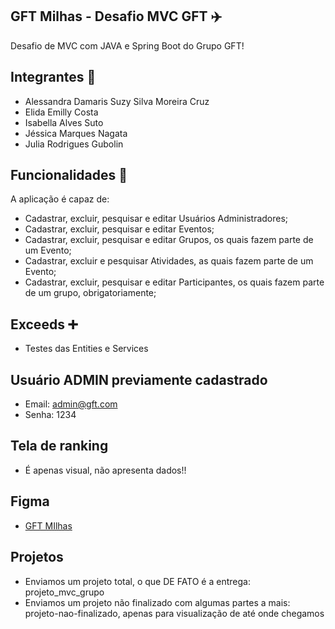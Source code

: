 ## GFT Milhas - Desafio MVC GFT ✈️

Desafio de MVC com JAVA e Spring Boot do Grupo GFT!

## Integrantes 👥
- Alessandra Damaris Suzy Silva Moreira Cruz
- Elida Emilly Costa
- Isabella Alves Suto
- Jéssica Marques Nagata
- Julia Rodrigues Gubolin

## Funcionalidades 🔧

A aplicação é capaz de:
- Cadastrar, excluir, pesquisar e editar Usuários Administradores;
- Cadastrar, excluir, pesquisar e editar Eventos;
- Cadastrar, excluir, pesquisar e editar Grupos, os quais fazem parte de um Evento;
- Cadastrar, excluir e pesquisar Atividades, as quais fazem parte de um Evento;
- Cadastrar, excluir, pesquisar e editar Participantes, os quais fazem parte de um grupo, obrigatoriamente;

## Exceeds ➕
- Testes das Entities e Services

## Usuário ADMIN previamente cadastrado
- Email: admin@gft.com
- Senha: 1234

## Tela de ranking
- É apenas visual, não apresenta dados!!

## Figma
- [GFT MIlhas](https://www.figma.com/file/GINfv81cq9IdIjUjOCiied/MVC---GRUPO-1?node-id=0%3A1)

## Projetos
- Enviamos um projeto total, o que DE FATO é a entrega: projeto_mvc_grupo 
- Enviamos um projeto não finalizado com algumas partes a mais: projeto-nao-finalizado, apenas para visualização de até onde chegamos